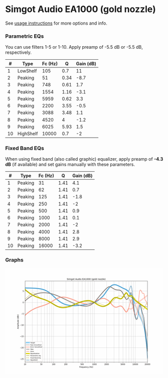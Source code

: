 # Simgot Audio EA1000 (gold nozzle)
See [usage instructions](https://github.com/jaakkopasanen/AutoEq#usage) for more options and info.

### Parametric EQs
You can use filters 1-5 or 1-10. Apply preamp of -5.5 dB or -5.5 dB, respectively.

|   # | Type      |   Fc (Hz) |    Q |   Gain (dB) |
|-----|-----------|-----------|------|-------------|
|   1 | LowShelf  |       105 | 0.7  |        11   |
|   2 | Peaking   |        51 | 0.34 |        -8.7 |
|   3 | Peaking   |       748 | 0.61 |         1.7 |
|   4 | Peaking   |      1554 | 1.16 |        -3.1 |
|   5 | Peaking   |      5959 | 0.62 |         3.3 |
|   6 | Peaking   |      2200 | 3.55 |        -0.5 |
|   7 | Peaking   |      3088 | 3.48 |         1.1 |
|   8 | Peaking   |      4520 | 4    |        -1.2 |
|   9 | Peaking   |      6025 | 5.93 |         1.5 |
|  10 | HighShelf |     10000 | 0.7  |        -2   |

### Fixed Band EQs
When using fixed band (also called graphic) equalizer, apply preamp of **-4.3 dB** (if available) and set gains manually with these parameters.

|   # | Type    |   Fc (Hz) |    Q |   Gain (dB) |
|-----|---------|-----------|------|-------------|
|   1 | Peaking |        31 | 1.41 |         4.1 |
|   2 | Peaking |        62 | 1.41 |         0.7 |
|   3 | Peaking |       125 | 1.41 |        -1.8 |
|   4 | Peaking |       250 | 1.41 |        -2   |
|   5 | Peaking |       500 | 1.41 |         0.9 |
|   6 | Peaking |      1000 | 1.41 |         0.1 |
|   7 | Peaking |      2000 | 1.41 |        -2   |
|   8 | Peaking |      4000 | 1.41 |         2.8 |
|   9 | Peaking |      8000 | 1.41 |         2.9 |
|  10 | Peaking |     16000 | 1.41 |        -3.2 |

### Graphs
![](./Simgot%20Audio%20EA1000%20(gold%20nozzle).png)
